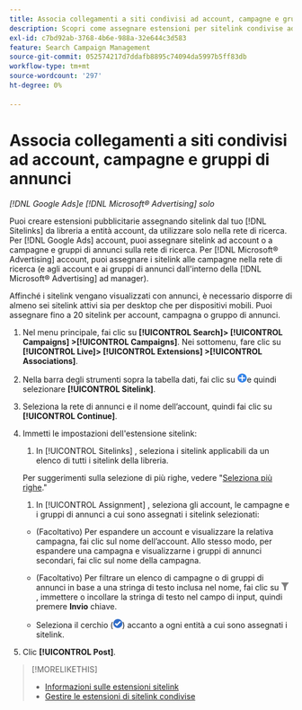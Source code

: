 ```yaml
---
title: Associa collegamenti a siti condivisi ad account, campagne e gruppi di annunci
description: Scopri come assegnare estensioni per sitelink condivise ad account, campagne e gruppi di annunci.
exl-id: c7bd92ab-3768-4b6e-988a-32e644c3d583
feature: Search Campaign Management
source-git-commit: 052574217d7ddafb8895c74094da5997b5ff83db
workflow-type: tm+mt
source-wordcount: '297'
ht-degree: 0%

---
```


# Associa collegamenti a siti condivisi ad account, campagne e gruppi di annunci

*[!DNL Google Ads]e [!DNL Microsoft® Advertising] solo*

Puoi creare estensioni pubblicitarie assegnando sitelink dal tuo [!DNL Sitelinks] da libreria a entità account, da utilizzare solo nella rete di ricerca. Per [!DNL Google Ads] account, puoi assegnare sitelink ad account o a campagne e gruppi di annunci sulla rete di ricerca. Per [!DNL Microsoft® Advertising] account, puoi assegnare i sitelink alle campagne nella rete di ricerca (e agli account e ai gruppi di annunci dall&#39;interno della [!DNL Microsoft® Advertising] ad manager).

Affinché i sitelink vengano visualizzati con annunci, è necessario disporre di almeno sei sitelink attivi sia per desktop che per dispositivi mobili. Puoi assegnare fino a 20 sitelink per account, campagna o gruppo di annunci.

1. Nel menu principale, fai clic su **[!UICONTROL Search]> [!UICONTROL Campaigns] >[!UICONTROL Campaigns]**. Nei sottomenu, fare clic su **[!UICONTROL Live]> [!UICONTROL Extensions] >[!UICONTROL Associations]**.

1. Nella barra degli strumenti sopra la tabella dati, fai clic su ![Crea](/help/search-social-commerce/assets/add.png "Crea")e quindi selezionare **[!UICONTROL Sitelink]**.

1. Seleziona la rete di annunci e il nome dell’account, quindi fai clic su **[!UICONTROL Continue]**.

1. Immetti le impostazioni dell&#39;estensione sitelink:

   1. In [!UICONTROL Sitelinks] , seleziona i sitelink applicabili da un elenco di tutti i sitelink della libreria.

   Per suggerimenti sulla selezione di più righe, vedere &quot;[Seleziona più righe](/help/search-social-commerce/common-tasks/navigation-editing-selection/multiple-rows-select.md).&quot;

   1. In [!UICONTROL Assignment] , seleziona gli account, le campagne e i gruppi di annunci a cui sono assegnati i sitelink selezionati:

   * (Facoltativo) Per espandere un account e visualizzare la relativa campagna, fai clic sul nome dell’account. Allo stesso modo, per espandere una campagna e visualizzarne i gruppi di annunci secondari, fai clic sul nome della campagna.

   * (Facoltativo) Per filtrare un elenco di campagne o di gruppi di annunci in base a una stringa di testo inclusa nel nome, fai clic su ![Filtro](/help/search-social-commerce/assets/filter.png "Filtro") , immettere o incollare la stringa di testo nel campo di input, quindi premere **Invio** chiave.

   * Seleziona il cerchio (![Seleziona](/help/search-social-commerce/assets/include.png "Seleziona")) accanto a ogni entità a cui sono assegnati i sitelink.

1. Clic **[!UICONTROL Post]**.

>[!MORELIKETHIS]
>
>* [Informazioni sulle estensioni sitelink](sitelink-extension-about.md)
>* [Gestire le estensioni di sitelink condivise](sitelink-extension-manage.md)
